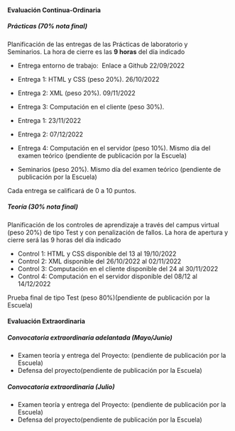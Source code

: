 #### Evaluación Continua-Ordinaria

##### Prácticas (70% nota final)

Planificación de las entregas de las Prácticas de laboratorio y Seminarios. La hora de cierre es las **9 horas** del día indicado

-   Entrega entorno de trabajo:  Enlace a Github 22/09/2022 
-   Entrega 1: HTML y CSS (peso 20%). 26/10/2022
-   Entrega 2: XML (peso 20%). 09/11/2022
-   Entrega 3: Computación en el cliente (peso 30%). 

-   Entrega 1: 23/11/2022
-   Entrega 2: 07/12/2022

-   Entrega 4: Computación en el servidor (peso 10%). Mismo día del examen teórico (pendiente de publicación por la Escuela)
-   Seminarios (peso 20%). Mismo día del examen teórico (pendiente de publicación por la Escuela)

Cada entrega se calificará de 0 a 10 puntos. 

##### Teoría (30% nota final)

Planificación de los controles de aprendizaje a través del campus virtual (peso 20%) de tipo Test y con penalización de fallos. La hora de apertura y cierre será las 9 horas del día indicado

-   Control 1: HTML y CSS disponible del 13 al 19/10/2022
-   Control 2: XML disponible del 26/10/2022 al 02/11/2022
-   Control 3: Computación en el cliente disponible del 24 al 30/11/2022
-   Control 4: Computación en el servidor disponible del 08/12 al 14/12/2022

Prueba final de tipo Test (peso 80%)(pendiente de publicación por la Escuela)

#### Evaluación Extraordinaria

##### Convocatoria extraordinaria adelantada (Mayo/Junio)

-   Examen teoría y entrega del Proyecto: (pendiente de publicación por la Escuela)
-   Defensa del proyecto(pendiente de publicación por la Escuela)

##### Convocatoria extraordinaria (Julio)

-   Examen teoría y entrega del Proyecto: (pendiente de publicación por la Escuela)
-   Defensa del proyecto(pendiente de publicación por la Escuela)